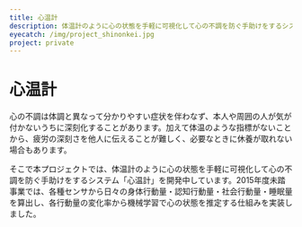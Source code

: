 ```yaml
---
title: 心温計
description: 体温計のように心の状態を手軽に可視化して心の不調を防ぐ手助けをするシステム「心温計」を開発中しています。心温計はウェアラブルセンサを使って日々の身体行動量・認知行動量・社会行動量・睡眠量を算出し、各行動量の変化率から機械学習で心の状態を推定します。
eyecatch: /img/project_shinonkei.jpg
project: private
---
```


<script async class="speakerdeck-embed" data-id="2dca30a5af0a474bbf51fa9576640dd2" data-ratio="1.33333333333333" src="//speakerdeck.com/assets/embed.js"></script>

# 心温計

心の不調は体調と異なって分かりやすい症状を伴わなず、本人や周囲の人が気が付かないうちに深刻化することがあります。加えて体温のような指標がないことから、疲労の深刻さを他人に伝えることが難しく、必要なときに休養が取れない場合もあります。

そこで本プロジェクトでは、体温計のように心の状態を手軽に可視化して心の不調を防ぐ手助けをするシステム「心温計」を開発中しています。2015年度未踏事業では、各種センサから日々の身体行動量・認知行動量・社会行動量・睡眠量を算出し、各行動量の変化率から機械学習で心の状態を推定する仕組みを実装しました。